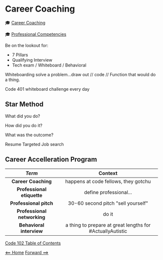 # Career Coaching

:mortar_board: [Career Coaching](https://codefellows.github.io/common_curriculum/career_coaching/)

:mortar_board: [Professional Competencies](https://codefellows.github.io/common_curriculum/career_coaching/common/professional-competencies)
 
 Be on the lookout  for:
+ 7 Pillars
+ Qualifying Interview
+ Tech exam / Whiteboard / Behavioral

Whiteboarding solve a problem...draw out // code //
Function that would do a thing.

Code 401 whiteboard challenge every day

## Star Method

What did you do?

How did you do it?

What was the outcome?

Resume Targeted Job search

## Career Accelleration Program



| ***Term*** | Context | 
|  :----: |  :----:  |   
|  **Career Coaching**  | happens at code fellows, they gotchu |
|  **Professional etiquette**  | define professional... | 
|  **Professional pitch**  | 30-60 second pitch "sell yourself" |
|  **Professional networking**  | do it |
|  **Behavioral interview**  | a thing to prepare at great lengths for #ActuallyAutistic |

[Code 102 Table of Contents](CodeFellows_102.md)

[<== Home](README.md) [Forward ==>](404)
